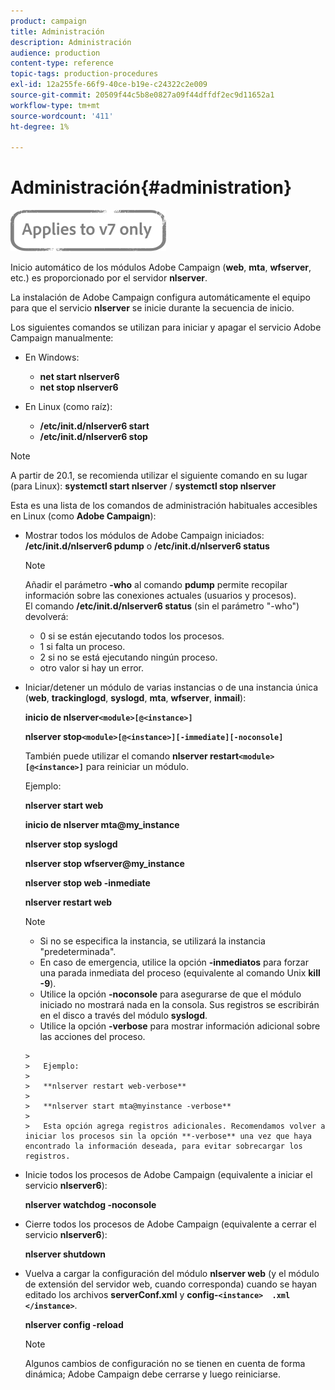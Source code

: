 ```yaml
---
product: campaign
title: Administración
description: Administración
audience: production
content-type: reference
topic-tags: production-procedures
exl-id: 12a255fe-66f9-40ce-b19e-c24322c2e009
source-git-commit: 20509f44c5b8e0827a09f44dffdf2ec9d11652a1
workflow-type: tm+mt
source-wordcount: '411'
ht-degree: 1%

---
```


# Administración{#administration}

![](../../assets/v7-only.svg)

Inicio automático de los módulos Adobe Campaign (**web**, **mta**, **wfserver**, etc.) es proporcionado por el servidor **nlserver**.

La instalación de Adobe Campaign configura automáticamente el equipo para que el servicio **nlserver** se inicie durante la secuencia de inicio.

Los siguientes comandos se utilizan para iniciar y apagar el servicio Adobe Campaign manualmente:

* En Windows:

   * **net start nlserver6**
   * **net stop nlserver6**

* En Linux (como raíz):

   * **/etc/init.d/nlserver6 start**
   * **/etc/init.d/nlserver6 stop**

>[!NOTE]
>
>A partir de 20.1, se recomienda utilizar el siguiente comando en su lugar (para Linux): **systemctl start nlserver** / **systemctl stop nlserver**

Esta es una lista de los comandos de administración habituales accesibles en Linux (como **Adobe Campaign**):

* Mostrar todos los módulos de Adobe Campaign iniciados: **/etc/init.d/nlserver6 pdump** o **/etc/init.d/nlserver6 status**

   >[!NOTE]
   >
   >Añadir el parámetro **-who** al comando **pdump** permite recopilar información sobre las conexiones actuales (usuarios y procesos).\
   >El comando **/etc/init.d/nlserver6 status** (sin el parámetro &quot;-who&quot;) devolverá:
   >
   >    * 0 si se están ejecutando todos los procesos.
   >    * 1 si falta un proceso.
   >    * 2 si no se está ejecutando ningún proceso.
   >    * otro valor si hay un error.


* Iniciar/detener un módulo de varias instancias o de una instancia única (**web**, **trackinglogd**, **syslogd**, **mta**, **wfserver**, **inmail**):

   **inicio de nlserver`<module>[@<instance>]`**

   **nlserver stop`<module>[@<instance>][-immediate][-noconsole]`**

   También puede utilizar el comando **nlserver restart`<module>[@<instance>]`** para reiniciar un módulo.

   Ejemplo:

   **nlserver start web**

   **inicio de nlserver mta@my_instance**

   **nlserver stop syslogd**

   **nlserver stop wfserver@my_instance**

   **nlserver stop web -inmediate**

   **nlserver restart web**

   >[!NOTE]
   >
   >* Si no se especifica la instancia, se utilizará la instancia &quot;predeterminada&quot;.
   >* En caso de emergencia, utilice la opción **-inmediatos** para forzar una parada inmediata del proceso (equivalente al comando Unix **kill -9**).
   >* Utilice la opción **-noconsole** para asegurarse de que el módulo iniciado no mostrará nada en la consola. Sus registros se escribirán en el disco a través del módulo **syslogd**.
   >* Utilice la opción **-verbose** para mostrar información adicional sobre las acciones del proceso.

      >
      >   Ejemplo:
      >
      >   **nlserver restart web-verbose**
      >
      >   **nlserver start mta@myinstance -verbose**
      >
      >   Esta opción agrega registros adicionales. Recomendamos volver a iniciar los procesos sin la opción **-verbose** una vez que haya encontrado la información deseada, para evitar sobrecargar los registros.


* Inicie todos los procesos de Adobe Campaign (equivalente a iniciar el servicio **nlserver6**):

   **nlserver watchdog -noconsole**

* Cierre todos los procesos de Adobe Campaign (equivalente a cerrar el servicio **nlserver6**):

   **nlserver shutdown**

* Vuelva a cargar la configuración del módulo **nlserver web** (y el módulo de extensión del servidor web, cuando corresponda) cuando se hayan editado los archivos **serverConf.xml** y **config-`<instance>  .xml </instance>`**.

   **nlserver config -reload**

   >[!NOTE]
   >
   >Algunos cambios de configuración no se tienen en cuenta de forma dinámica; Adobe Campaign debe cerrarse y luego reiniciarse.
